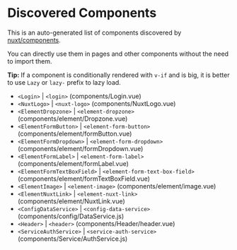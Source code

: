 # Discovered Components

This is an auto-generated list of components discovered by [nuxt/components](https://github.com/nuxt/components).

You can directly use them in pages and other components without the need to import them.

**Tip:** If a component is conditionally rendered with `v-if` and is big, it is better to use `Lazy` or `lazy-` prefix to lazy load.

- `<Login>` | `<login>` (components/Login.vue)
- `<NuxtLogo>` | `<nuxt-logo>` (components/NuxtLogo.vue)
- `<ElementDropzone>` | `<element-dropzone>` (components/element/Dropzone.vue)
- `<ElementFormButton>` | `<element-form-button>` (components/element/formButton.vue)
- `<ElementFormDropdown>` | `<element-form-dropdown>` (components/element/formDropdown.vue)
- `<ElementFormLabel>` | `<element-form-label>` (components/element/formLabel.vue)
- `<ElementFormTextBoxField>` | `<element-form-text-box-field>` (components/element/formTextBoxField.vue)
- `<ElementImage>` | `<element-image>` (components/element/image.vue)
- `<ElementNuxtLink>` | `<element-nuxt-link>` (components/element/NuxtLink.vue)
- `<ConfigDataService>` | `<config-data-service>` (components/config/DataService.js)
- `<Header>` | `<header>` (components/Header/header.vue)
- `<ServiceAuthService>` | `<service-auth-service>` (components/Service/AuthService.js)
